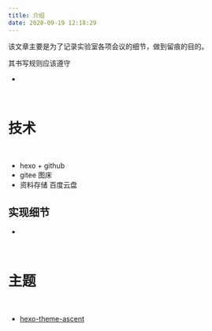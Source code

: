 ```yaml
---
title: 介绍
date: 2020-09-19 12:18:29
---
```

该文章主要是为了记录实验室各项会议的细节，做到留痕的目的。

其书写规则应该遵守

- []()

<br/>

# 技术

<br/>

- hexo + github
- gitee 图床
- 资料存储 百度云盘

## 实现细节

- []()

<br/>

# 主题

<br/>

- [hexo-theme-ascent](https://github.com/cjquines/hexo-theme-ascent)


